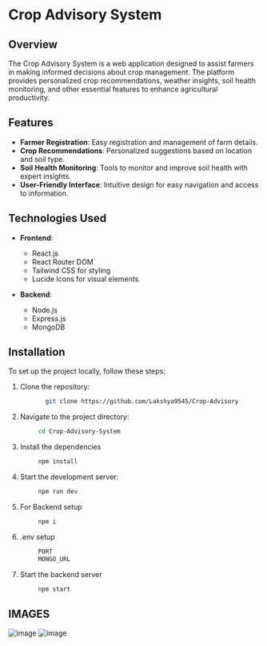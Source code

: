 # Crop Advisory System

## Overview

The Crop Advisory System is a web application designed to assist farmers in making informed decisions about crop management. The platform provides personalized crop recommendations, weather insights, soil health monitoring, and other essential features to enhance agricultural productivity. 

## Features

- **Farmer Registration**: Easy registration and management of farm details. 
- **Crop Recommendations**: Personalized suggestions based on location and soil type. 
- **Soil Health Monitoring**: Tools to monitor and improve soil health with expert insights. 
- **User-Friendly Interface**: Intuitive design for easy navigation and access to information. 

## Technologies Used 

- **Frontend**:  
  - React.js 
  - React Router DOM  
  - Tailwind CSS for styling 
  - Lucide Icons for visual elements 
                           
- **Backend**: 
  - Node.js 
  - Express.js 
  - MongoDB  
 
## Installation

To set up the project locally, follow these steps: 

1. Clone the repository: 
   ```bash
          git clone https://github.com/Lakshya9545/Crop-Advisory
2. Navigate to the project directory:
   ```bash
        cd Crop-Advisory-System 
3. Install the dependencies 
   ```bash 
        npm install
4. Start the development server:
   ```bash 
        npm run dev
5. For Backend setup
   ```bash
        npm i
6. .env setup
   ```bash
        PORT
        MONGO_URL
7. Start the backend server
   ```bash
        npm start


## IMAGES
![image](https://github.com/user-attachments/assets/1d32f886-15d0-4c88-91e3-d1c266cce10a)
![image](https://github.com/user-attachments/assets/493d9ab7-4f2a-4f38-8fea-13efdd6577b6) 


